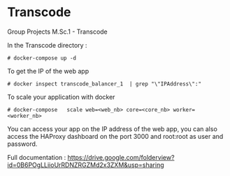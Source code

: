 # Transcode
Group Projects M.Sc.1 - Transcode

In the Transcode directory :

`# docker-compose up -d`

To get the IP of the web app

`# docker inspect transcode_balancer_1  | grep "\"IPAddress\":"`

To scale your application with docker

`# docker-compose	scale web=<web_nb> core=<core_nb> worker=<worker_nb>`

You can access your app on the IP address of the web app, you can also access the HAProxy dashboard on the port 3000 and root:root as user and password.

Full documentation : https://drive.google.com/folderview?id=0B6POgLLiioUrRDNZRGZMd2x3ZXM&usp=sharing
